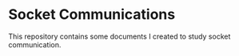 # Socket Communications

This repository contains some documents I created to study socket communication.
